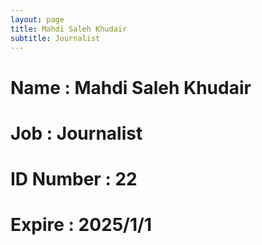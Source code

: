 ```yaml
---
layout: page
title: Mahdi Saleh Khudair
subtitle: Journalist
---
```

# Name : Mahdi Saleh Khudair 
# Job : Journalist
# ID Number : 22
# Expire : 2025/1/1

